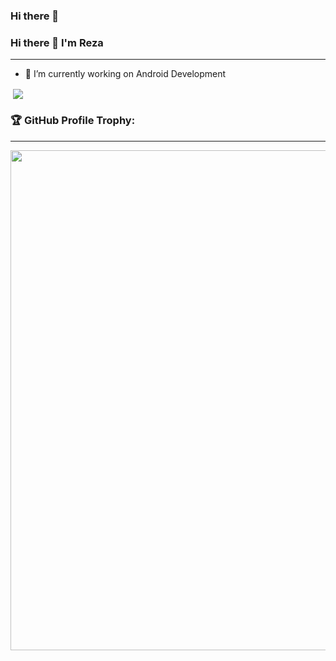 ### Hi there 👋

### Hi there 👋 I'm Reza
---

- 🔭 I’m currently working on Android Development

<p align="left">&nbsp;<img align="center" src="https://github-readme-stats.vercel.app/api?username=rezacahyono&show_icons=true&theme=outrun"/></p>

### 🏆 GitHub Profile Trophy:
---
<a href="https://github.com/ryo-ma/github-profile-trophy">
  <img width=800 src="https://github-profile-trophy.vercel.app/?username=rezacahyono&column=8&theme=radical&no-frame=true&no-bg=true"/>
</a>

<!-- 
### 📊 GitHub Stats:
---
![Anggit github stats](https://github-readme-stats.vercel.app/api?username=anggit97&theme=radical&show_icons=true&count_private=true)

![Anggit Stats](https://github-profile-summary-cards.vercel.app/api/cards/repos-per-language?username=anggit97&theme=solarized_dark)
![Anggit Stats](https://github-profile-summary-cards.vercel.app/api/cards/most-commit-language?username=anggit97&theme=solarized_dark)
![Anggit Summary](https://github-profile-summary-cards.vercel.app/api/cards/profile-details?username=anggit97&theme=solarized_dark)

 -->
